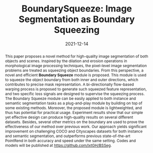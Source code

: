 ---
# Documentation: https://wowchemy.com/docs/managing-content/

title: "BoundarySqueeze: Image Segmentation as Boundary Squeezing"
authors: [Hao He, Xiangtai Li, Yibo Yang, Guangliang Cheng, Yunhai Tong, Lubin Weng, Zhouchen Lin, Shiming Xiang]
date: 2021-12-14
doi: ""

# Schedule page publish date (NOT publication's date).
publishDate: 2021-12-14

# Publication type.
# Legend: 0 = Uncategorized; 1 = Conference paper; 2 = Journal article;
# 3 = Preprint / Working Paper; 4 = Report; 5 = Book; 6 = Book section;
# 7 = Thesis; 8 = Patent
publication_types: ["3"]

# Publication name and optional abbreviated publication name.
publication: "In *arXiv preprint arXiv:2105.11668*"
publication_short: "*arXiv, 2021*"

abstract: "This paper proposes a novel method for high-quality image segmentation of both objects and scenes. Inspired by the dilation and erosion operations in morphological image processing techniques, the pixel-level image segmentation problems are treated as squeezing object boundaries. From this perspective, a novel and efficient **Boundary Squeeze** module is proposed. This module is used to squeeze the object boundary from both inner and outer directions, which contributes to precise mask representation. A bi-directionally flow-based warping process is proposed to generate such squeezed feature representation, and two specific loss signals are designed to supervise the squeezing process. The Boundary Squeeze module can be easily applied to both instance and semantic segmentation tasks as a plug-and-play module by building on top of some existing methods. Moreover, the proposed module is lightweighted, and thus has potential for practical usage. Experiment results show that our simple yet effective design can produce high-quality results on several different datasets. Besides, several other metrics on the boundary are used to prove the effectiveness of our method over previous work. Our approach yields significant improvement on challenging COCO and Cityscapes datasets for both instance and semantic segmentation, and outperforms previous state-of-the-art PointRend in both accuracy and speed under the same setting. Codes and models will be published at https://github.com/lxtGH/BSSeg."

# Summary. An optional shortened abstract.
summary: ""

tags: []
categories: []
featured: true

# Custom links (optional).
#   Uncomment and edit lines below to show custom links.
links:
- name: PDF
  url: https://arxiv.org/pdf/2105.11668.pdf
  icon_pack: fas
  icon: file-pdf
- name: Code
  url: https://github.com/lxtGH/BSSeg
  icon_pack: fab
  icon: github

url_pdf: 
url_code: 
url_dataset:
url_poster:
url_project:
url_slides:
url_source: 
url_video:

# Featured image
# To use, add an image named `featured.jpg/png` to your page's folder. 
# Focal points: Smart, Center, TopLeft, Top, TopRight, Left, Right, BottomLeft, Bottom, BottomRight.
image:
  caption: ""
  focal_point: ""
  preview_only: false

# Associated Projects (optional).
#   Associate this publication with one or more of your projects.
#   Simply enter your project's folder or file name without extension.
#   E.g. `internal-project` references `content/project/internal-project/index.md`.
#   Otherwise, set `projects: []`.
projects: []

# Slides (optional).
#   Associate this publication with Markdown slides.
#   Simply enter your slide deck's filename without extension.
#   E.g. `slides: "example"` references `content/slides/example/index.md`.
#   Otherwise, set `slides: ""`.
slides: ""
---